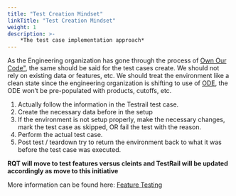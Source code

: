 ```yaml
---
title: "Test Creation Mindset"
linkTitle: "Test Creation Mindset"
weight: 1
description: >-
    *The test case implementation approach*
---
```


As the Engineering organization has gone through the process of [Own Our Code"](https://takeofftech.atlassian.net/browse/TIP-52), the same should be said for the test cases create. We should not rely on existing data or features, etc. We should treat the environment like a clean state since the engineering organization is shifting to use of [ODE](/docs/guilds/architecture/on-demand-environments/), the ODE won’t be pre-populated with products, cutoffs, etc.

1. Actually follow the information in the Testrail test case.
2. Create the necessary data before in the setup
3. If the environment is not setup properly, make the necessary changes, mark the test case as skipped, OR fail the test with the reason.
4. Perform the actual test case.
5. Post test / teardown try to return the environment back to what it was before the test case was executed.

**RQT will move to test features versus cleints and TestRail will be updated accordingly as move to this initiative**

More information can be found here: [Feature Testing](https://takeofftech.atlassian.net/browse/PROD-10962)